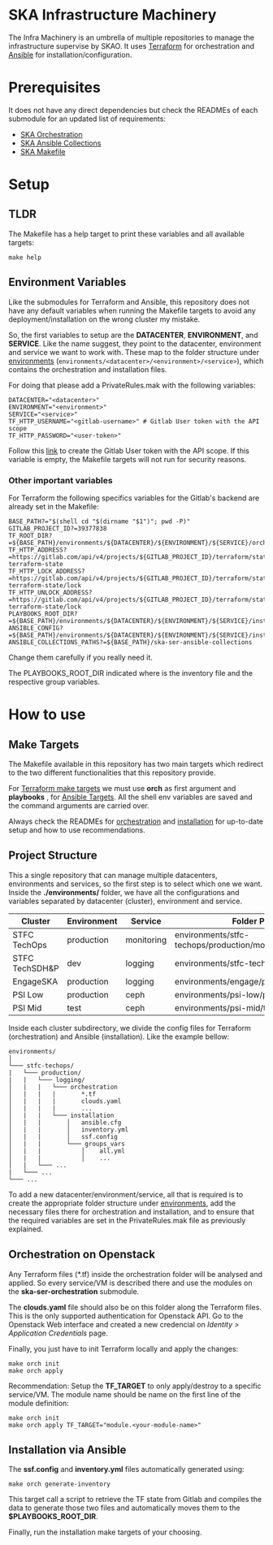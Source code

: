 # SKA Infrastructure Machinery

The Infra Machinery is an umbrella of multiple repositories to manage the infrastructure 
supervise by SKAO. It uses [Terraform](https://www.terraform.io/) 
for orchestration and [Ansible](https://www.ansible.com/) for installation/configuration.

# Prerequisites

It does not have any direct dependencies but check the READMEs of 
each submodule for an updated list of requirements:
* [SKA Orchestration](./ska-ser-orchestration/README.md#prerequisites)
* [SKA Ansible Collections](./ska-ser-ansible-collections/README.md#requirements)
* [SKA Makefile](./.make/README.md)

# Setup

## TLDR

The Makefile has a help target to print these variables and all available targets:

```
make help
```

## Environment Variables

Like the submodules for Terraform and Ansible, this repository does not have any default 
variables when running the Makefile targets to avoid any deployment/installation on the
wrong cluster my mistake.

So, the first variables to setup are the **DATACENTER**, **ENVIRONMENT**, and **SERVICE**. Like the name suggest, they point 
to the datacenter, environment and service we want to work with. These map to the folder structure under [environments](environments/) (`environments/<datacenter>/<environment>/<service>`), which contains the orchestration and installation files.

For doing that please add a PrivateRules.mak with the following variables:

```
DATACENTER="<datacenter>"
ENVIRONMENT="<environment>"
SERVICE="<service>"
TF_HTTP_USERNAME="<gitlab-username>" # Gitlab User token with the API scope
TF_HTTP_PASSWORD="<user-token>"
```

Follow this [link](https://docs.gitlab.com/ee/user/profile/personal_access_tokens.html#create-a-personal-access-token) to create the Gitlab User token with the API scope. If this variable is empty, the Makefile targets will not run for security reasons.

### Other important variables

For Terraform the following specifics variables for the Gitlab's backend are already set in the Makefile:

```
BASE_PATH?="$(shell cd "$(dirname "$1")"; pwd -P)"
GITLAB_PROJECT_ID?=39377838
TF_ROOT_DIR?=${BASE_PATH}/environments/${DATACENTER}/${ENVIRONMENT}/${SERVICE}/orchestration
TF_HTTP_ADDRESS?=https://gitlab.com/api/v4/projects/${GITLAB_PROJECT_ID}/terraform/state/${DATACENTER}-${ENVIRONMENT}-${SERVICE}-terraform-state
TF_HTTP_LOCK_ADDRESS?=https://gitlab.com/api/v4/projects/${GITLAB_PROJECT_ID}/terraform/state/${DATACENTER}-${ENVIRONMENT}-${SERVICE}-terraform-state/lock
TF_HTTP_UNLOCK_ADDRESS?=https://gitlab.com/api/v4/projects/${GITLAB_PROJECT_ID}/terraform/state/${DATACENTER}-${ENVIRONMENT}-${SERVICE}-terraform-state/lock
PLAYBOOKS_ROOT_DIR?=${BASE_PATH}/environments/${DATACENTER}/${ENVIRONMENT}/${SERVICE}/installation
ANSIBLE_CONFIG?=${BASE_PATH}/environments/${DATACENTER}/${ENVIRONMENT}/${SERVICE}/installation/ansible.cfg
ANSIBLE_COLLECTIONS_PATHS?=${BASE_PATH}/ska-ser-ansible-collections
```

Change them carefully if you really need it. 

The PLAYBOOKS_ROOT_DIR indicated where is the inventory file and the respective  group variables.

# How to use

## Make Targets

The Makefile available in this repository has two main targets which redirect 
to the two different functionalities that this repository provide.

For [Terraform make targets](./ska-ser-orchestration/Makefile) we must use **orch** 
as first argument and **playbooks** , for [Ansible Targets](./ska-ser-ansible-collections/Makefile).
All the shell env variables are saved and the command arguments are 
carried over.

Always check the READMEs for [orchestration](./ska-ser-orchestration/README.md#Getting&#32;started)
and [installation](./ska-ser-ansible-collections/README.md#Usage) 
for up-to-date setup and how to use recommendations.

## Project Structure

 This a single repository that can manage multiple datacenters, environments and services, so the first step is
 to select which one we want. Inside the **./environments/** folder, we have all the 
 configurations and variables separated by datacenter (cluster), environment and service.

| Cluster           | Environment   | Service    | Folder Path                                      |
| ----------------- | ------------- | ---------- | ------------------------------------------------ |
| STFC TechOps      | production    | monitoring | environments/stfc-techops/production/monitoring  |
| STFC TechSDH&P    | dev           | logging    | environments/stfc-techsdhp/dev/logging           | 
| EngageSKA         | production    | logging    | environments/engage/production/logging           |
| PSI Low           | production    | ceph       | environments/psi-low/production/ceph             |
| PSI Mid           | test          | ceph       | environments/psi-mid/test/ceph                   |

Inside each cluster subdirectory, we divide the config files for Terraform (orchestration)
and Ansible (installation). Like the example bellow:

 ```
environments/
│     
└─── stfc-techops/
|   └─── production/
|   |   └─── logging/   
│   |   |   └─── orchestration
│   |   |   |       *.tf
│   |   |   |       clouds.yaml
│   |   |   |       ...
│   |   |   └─── installation
│   |   |       │   ansible.cfg
│   |   |       │   inventory.yml
│   |   |       │   ssf.config
│   |   |       └─── groups_vars
│   |   |           │    all.yml
│   |   |           │    ...
│   |   └─── ...
|   └─── ...
└─── ...
```

To add a new datacenter/environment/service, all that is required is to create the appropriate folder structure under [environments](environments/), add the necessary files there for orchestration and installation, and to ensure that the required variables are set in the PrivateRules.mak file as previously explained.

## Orchestration on Openstack

Any Terraform files (*.tf) inside the orchestration folder will be 
analysed and applied. So every service/VM is described there and use the modules
on the **ska-ser-orchestration** submodule.

The **clouds.yaml** file should also be on this folder along the Terraform files.
This is the only supported authentication for Openstack API. Go to the Openstack
Web interface and created a new credencial on *Identity > Application Credentials*
page.

Finally, you just have to init Terraform locally and apply the changes:

```
make orch init
make orch apply 
```
Recommendation: Setup the **TF_TARGET** to only apply/destroy to a specific 
service/VM. The module name should be name on the first line of the module 
definition:

```
make orch init
make orch apply TF_TARGET="module.<your-module-name>"
```

## Installation via Ansible

The **ssf.config** and **inventory.yml** files automatically generated using:

```
make orch generate-inventory
```

This target call a script to retrieve the TF state from Gitlab and compiles the
data to generate those two files and automatically moves them to the 
**$PLAYBOOKS_ROOT_DIR**.

Finally, run the installation make targets of your choosing.

